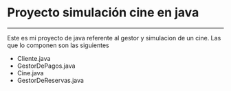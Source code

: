 # Proyecto simulación cine en java

---


Este es mi proyecto de java referente al gestor y simulacion de un cine.
Las que lo componen son las siguientes

- Cliente.java
- GestorDePagos.java
- Cine.java
- GestorDeReservas.java
